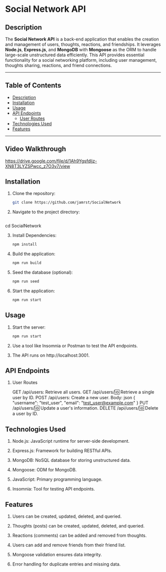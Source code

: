 # Social Network API

## Description

The **Social Network API** is a back-end application that enables the creation and management of users, thoughts, reactions, and friendships. It leverages **Node.js**, **Express.js**, and **MongoDB** with **Mongoose** as the ORM to handle large-scale unstructured data efficiently. This API provides essential functionality for a social networking platform, including user management, thoughts sharing, reactions, and friend connections.

---

## Table of Contents

- [Description](#description)
- [Installation](#installation)
- [Usage](#usage)
- [API Endpoints](#api-endpoints)
  - [User Routes](#user-routes)
- [Technologies Used](#technologies-used)
- [Features](#features)

---
## Video Walkthrough

https://drive.google.com/file/d/1Ah9Ygsfdljz-XN8T3LYZSPwcc_z7O3v7/view


## Installation

1. Clone the repository:
   ```bash
   git clone https://github.com/jamrst/SocialNetwork

2. Navigate to the project directory:
    ```bash
  cd SocialNetwork

3. Install Dependencies:
    ```bash
    npm install

4. Build the application:
    ```bash
    npm run build

5. Seed the database (optional):
    ```bash
    npm run seed

6. Start the application: 
    ```bash
    npm run start

## Usage

1. Start the server:
    ```bash
    npm run start

2. Use a tool like Insomnia or Postman to test the API endpoints.

3. The API runs on http://localhost:3001.

## API Endpoints

1. User Routes
   
    GET /api/users: Retrieve all users.
    GET /api/users/:id: Retrieve a single user by ID.
    POST /api/users: Create a new user.
        Body:
            json
        {
        "username": "test_user",
        "email": "test_user@example.com"
        }
    PUT /api/users/:id: Update a user's information.
    DELETE /api/users/:id: Delete a user by ID.


## Technologies Used

1. Node.js: JavaScript runtime for server-side development.

2. Express.js: Framework for building RESTful APIs.

3. MongoDB: NoSQL database for storing unstructured data.

4. Mongoose: ODM for MongoDB.

5. JavaScript: Primary programming language.

6. Insomnia: Tool for testing API endpoints.

## Features

1. Users can be created, updated, deleted, and queried.

2. Thoughts (posts) can be created, updated, deleted, and queried.

3. Reactions (comments) can be added and removed from thoughts.

4. Users can add and remove friends from their friend list.

5. Mongoose validation ensures data integrity.

6. Error handling for duplicate entries and missing data.